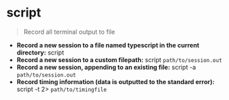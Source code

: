 # script
> Record all terminal output to file
- **Record a new session to a file named typescript in the current directory:**
script
- **Record a new session to a custom filepath:**
script `path/to/session.out`
- **Record a new session, appending to an existing file:**
script -a `path/to/session.out`
- **Record timing information (data is outputted to the standard error):**
script -t 2> `path/to/timingfile`
